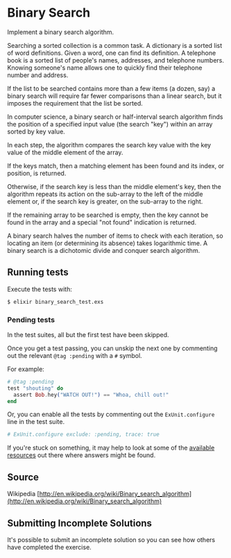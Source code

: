 # Binary Search

Implement a binary search algorithm.

Searching a sorted collection is a common task. A dictionary is a sorted
list of word definitions. Given a word, one can find its definition. A
telephone book is a sorted list of people's names, addresses, and
telephone numbers. Knowing someone's name allows one to quickly find
their telephone number and address.

If the list to be searched contains more than a few items (a dozen, say)
a binary search will require far fewer comparisons than a linear search,
but it imposes the requirement that the list be sorted.

In computer science, a binary search or half-interval search algorithm
finds the position of a specified input value (the search "key") within
an array sorted by key value.

In each step, the algorithm compares the search key value with the key
value of the middle element of the array.

If the keys match, then a matching element has been found and its index,
or position, is returned.

Otherwise, if the search key is less than the middle element's key, then
the algorithm repeats its action on the sub-array to the left of the
middle element or, if the search key is greater, on the sub-array to the
right.

If the remaining array to be searched is empty, then the key cannot be
found in the array and a special "not found" indication is returned.

A binary search halves the number of items to check with each iteration,
so locating an item (or determining its absence) takes logarithmic time.
A binary search is a dichotomic divide and conquer search algorithm.

## Running tests

Execute the tests with:

```bash
$ elixir binary_search_test.exs
```

### Pending tests

In the test suites, all but the first test have been skipped.

Once you get a test passing, you can unskip the next one by
commenting out the relevant `@tag :pending` with a `#` symbol.

For example:

```elixir
# @tag :pending
test "shouting" do
  assert Bob.hey("WATCH OUT!") == "Whoa, chill out!"
end
```

Or, you can enable all the tests by commenting out the
`ExUnit.configure` line in the test suite.

```elixir
# ExUnit.configure exclude: :pending, trace: true
```

If you're stuck on something, it may help to look at some of
the [available resources](https://exercism.io/tracks/elixir/resources)
out there where answers might be found.

## Source

Wikipedia [http://en.wikipedia.org/wiki/Binary_search_algorithm](http://en.wikipedia.org/wiki/Binary_search_algorithm)

## Submitting Incomplete Solutions
It's possible to submit an incomplete solution so you can see how others have completed the exercise.
